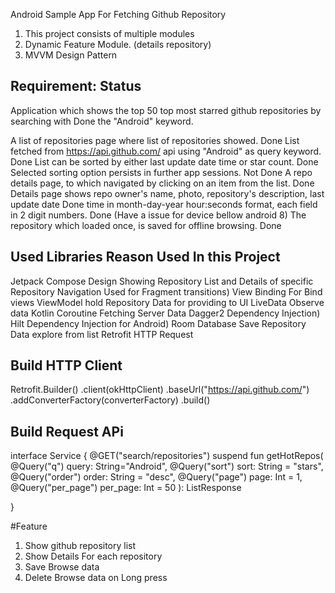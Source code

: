 Android Sample App For Fetching  Github Repository 




1. This project consists of multiple modules
2. Dynamic Feature Module. (details repository)
3. MVVM Design Pattern




## Requirement:                                                                                       Status

Application which shows the top 50 top most starred github repositories by searching with             Done
the "Android" keyword.

 A list of repositories page where list of repositories showed.                                      Done
 List fetched from https://api.github.com/ api using "Android" as query keyword.                     Done
 List can be sorted by either last update date time or star count.                                   Done
 Selected sorting option persists in further app sessions.                                           Not Done
 A repo details page, to which navigated by clicking on an item from the list.                       Done
 Details page shows repo owner's name, photo, repository's description, last update date             Done
 time in month-day-year hour:seconds format, each field in 2 digit numbers.                          Done (Have a issue for device bellow android 8)
 The repository which loaded once, is saved for offline browsing.                                    Done








## Used Libraries        Reason Used In this Project
 Jetpack Compose         Design Showing Repository List and Details of specific Repository
 Navigation              Used for Fragment transitions)
 View Binding            For Bind views
 ViewModel               hold Repository Data for providing to UI
 LiveData                Observe data 
 Kotlin Coroutine        Fetching  Server Data
 Dagger2                 Dependency Injection)
 Hilt                    Dependency Injection for Android)
 Room Database           Save Repository Data explore from list
 Retrofit                HTTP Request


 


## Build HTTP Client
Retrofit.Builder()
      .client(okHttpClient)
      .baseUrl("https://api.github.com/")
      .addConverterFactory(converterFactory)
      .build()

## Build Request  APi
  interface Service {
    @GET("search/repositories")
    suspend fun getHotRepos(
      @Query("q") query: String="Android",
      @Query("sort") sort: String = "stars",
      @Query("order") order: String = "desc",
      @Query("page") page: Int = 1,
      @Query("per_page") per_page: Int = 50
    ): ListResponse<RepositoryResponse>

  }

#Feature 

1. Show github repository list
2. Show Details For each repository 
3. Save Browse data
4. Delete Browse data on Long press

